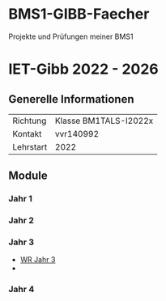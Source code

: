 # BMS1-GIBB-Faecher
Projekte und Prüfungen meiner BMS1

# IET-Gibb 2022 - 2026
## Generelle Informationen

|   |  |
|---|---|
| Richtung | Klasse BM1TALS-I2022x |
| Kontakt | vvr140992 |
| Lehrstart | 2022|

## Module

### Jahr 1

### Jahr 2

### Jahr 3
- [WR Jahr 3](Jahr-3-WirtschaftUndRecht)
- 
### Jahr 4
